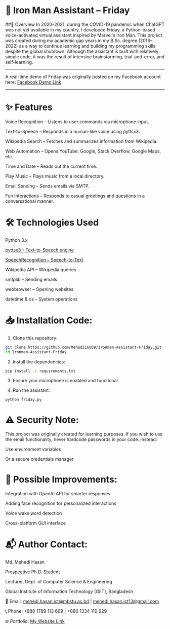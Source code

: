# 🦾 Iron Man Assistant – Friday


##📌 Overview
In 2020–2021, during the COVID-19 pandemic when ChatGPT was not yet available in my country, I developed Friday, a Python-based voice-activated virtual assistant inspired by Marvel's Iron Man.
This project was created during my academic gap years in my B.Sc. degree (2016–2022) as a way to continue learning and building my programming skills despite the global shutdown.
Although the assistant is built with relatively simple code, it was the result of intensive brainstorming, trial-and-error, and self-learning.

---------

A real-time demo of Friday was originally posted on my Facebook account here: [Facebook Demo Link](https://www.facebook.com/100007577161371/videos/2526623644266850/)

---------

# ✨ Features
Voice Recognition – Listens to user commands via microphone input.

Text-to-Speech – Responds in a human-like voice using pyttsx3.

Wikipedia Search – Fetches and summarizes information from Wikipedia.

Web Automation – Opens YouTube, Google, Stack Overflow, Google Maps, etc.

Time and Date – Reads out the current time.

Play Music – Plays music from a local directory.

Email Sending – Sends emails via SMTP.

Fun Interactions – Responds to casual greetings and questions in a conversational manner.


# 🛠️ Technologies Used
Python 3.x

[pyttsx3 – Text-to-Speech engine](https://pypi.org/project/pyttsx3/)

[SpeechRecognition – Speech-to-Text](https://pypi.org/project/SpeechRecognition/)

Wikipedia API – Wikipedia queries

smtplib – Sending emails

webbrowser – Opening websites

datetime & os – System operations

# 📥 Installation Code:

1. Clone this repository:
 

```bash
git clone https://github.com/Mehedi16009/Ironman-Assistant-Friday.git
cd Ironman-Assistant-Friday
```



2. Install the dependencies:


```bash
pip install -r requirements.txt
```
3. Ensure your microphone is enabled and functional.

4. Run the assistant:

```bash
python friday.py
```




# ⚠️ Security Note:


This project was originally created for learning purposes.
If you wish to use the email functionality, never hardcode passwords in your code. Instead:

Use environment variables

Or a secure credentials manager



# 🎯 Possible Improvements:


Integration with OpenAI API for smarter responses

Adding face recognition for personalized interactions

Voice wake word detection

Cross-platform GUI interface


#  📬 Author Contact:

Md. Mehedi Hasan

Prospective Ph.D. Student

Lecturer, Dept. of Computer Science & Engineering

Global Institute of Information Technology (GIIT), Bangladesh

📧 Email: [mehedi.hasan.ict@mbstu.ac.bd](mehedi.hasan.ict@mbstu.ac.bd) | [mehedi.hasan.ict13@gmail.com](mehedi.hasan.ict13@gmail.com)

📞 Phone: +880 1789 113 669 | +880 1334 110 929

🌐 Portfolio: [My Website Link](https://md-mehedi-hasan-resume.vercel.app/)
